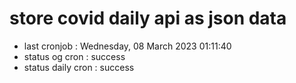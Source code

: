 # store covid daily api as json data

- last cronjob : Wednesday, 08 March 2023 01:11:40
- status og cron : success
- status daily cron : success
      
      